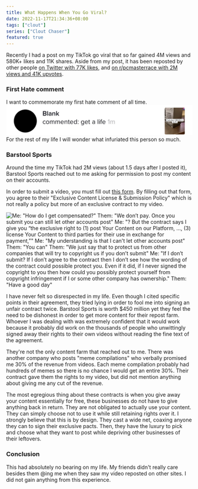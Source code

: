 ```yaml
---
title: What Happens When You Go Viral?
date: 2022-11-17T21:34:36+08:00
tags: ["clout"]
series: ["Clout Chaser"]
featured: true
---
```

Recently I had a post on my TikTok go viral that so far gained 4M views and 580K+ likes and 11K shares.
Aside from my post, it has been reposted by other people [on Twitter with 77K likes](https://twitter.com/ShitpostGate/status/1592369346667761668?t=1eclUYzGcuPDBXQEW19xAA&s=19), and [on r/pcmasterrace with 2M views and 41K upvotes](https://www.reddit.com/r/pcmasterrace/comments/yr7fz9/most_sane_tiktok_cybersecurity_expert/).

### First Hate comment

I want to commemorate my first hate comment of all time.
!["Get a life"](/static/images/hate-comment.jpg)
For the rest of my life I will wonder what infuriated this person so much.

### Barstool Sports

Around the time my TikTok had 2M views (about 1.5 days after I posted it), Barstool Sports reached out to me asking for permission to post my content on their accounts.

In order to submit a video, you must fill out [this form](https://www.barstoolsports.com/videosubmission). By filling out that form, you agree to their "Exclusive Content License & Submission Policy" which is not really a policy but more of an exclusive contract to my video.

![
    Me: "How do I get compensated?"
    Them: "We don’t pay. Once you submit you can still let other accounts post"
    Me: "? But the contract says I give you “the exclusive right to (1) post Your Content on our Platform, …, (3) license Your Content to third parties for their use in exchange for payment,”"
    Me: "My understanding is that I can't let other accounts post"
    Them: "You can"
    Them: "We just say that to protect us from other companies that will try to copyright us if you don’t submit"
    Me: "If I don’t submit? If I don’t agree to the contract then I don’t see how the wording of the contract could possible protect you. Even if it did, if I never signed the copyright to you then how could you possibly protect yourself from copyright infringement if I or some other company has ownership."
    Them: "Have a good day"
](/static/images/barstool-dm.jpg)

I have never felt so disrespected in my life. Even though I cited specific points in their agreement, they tried lying in order to fool me into signing an unfair contract twice. Barstool Sports is worth $450 million yet they feel the need to be dishonest in order to get more content for their repost farm. Whoever I was dealing with was extremely confident that it would work because it probably did work on the thousands of people who unwittingly signed away their rights to their own videos without reading the fine text of the agreement.  

They're not the only content farm that reached out to me. There was another company who posts "meme compilations" who verbally promised me 30% of the revenue from videos. Each meme compilation probably had hundreds of memes so there is no chance I would get an entire 30%. Their contract gave them the rights to my video, but did not mention anything about giving me any cut of the revenue.

The most egregious thing about these contracts is when you give away your content essentially for free, these businesses do not have to give anything back in return. They are not obligated to actually use your content. They can simply choose not to use it while still retaining rights over it. I strongly believe that this is by design. They cast a wide net, coaxing anyone they can to sign their exclusive pacts. Then, they have the luxury to pick and choose what they want to post while depriving other businesses of their leftovers.

### Conclusion

This had absolutely no bearing on my life. My friends didn't really care besides them @ing me when they saw my video reposted on other sites. I did not gain anything from this experience.
